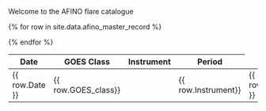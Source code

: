 
Welcome to the AFINO flare catalogue

<table class="display">
<thead>
<tr class="header">
<th>Date</th>
<th>GOES Class</th>
<th>Instrument</th>
<th>Period</th>
</tr>
</thead>
<tbody>

{% for row in site.data.afino_master_record %}
  <tr>
  <td> {{ row.Date }} </td>
  <td> {{ row.GOES_class}} <td>
  <td> {{ row.Instrument}} </td>
  <td> {{ row.period }} </td>
  </tr>
{% endfor %}
</tbody>
</table>






 
